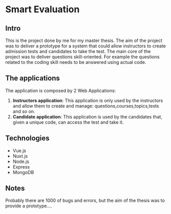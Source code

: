 # Smart Evaluation 

## Intro
This is the project done by me for my master thesis. The aim of the project was to deliver a prototype for a system that could allow instructors to create admission tests and candidates to take the test. The main core of the project was to deliver questions skill-oriented. For example the questions related to the coding skill needs to be answered using actual code. 

## The applications
The application is composed by 2 Web Applications: 
1) **Instructors application**: This application is only used by the instructors and allow them to create and manage: questions,courses,topics,tests and so on.
2) **Candidate application**: This application is used by the candidates that, given a unique code, can access the test and take it.

## Technologies
- Vue.js
- Nuxt.js
- Node.js
- Express
- MongoDB

## Notes
Probably there are 1000 of bugs and errors, but the aim of the thesis was to provide a prototype....
